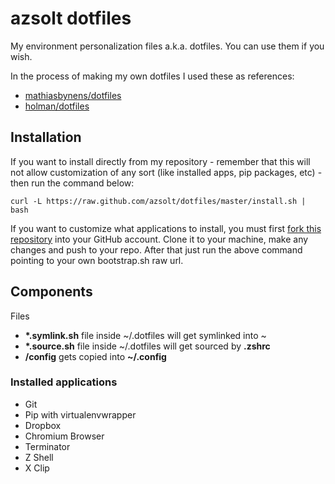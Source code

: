 azsolt dotfiles
=
My environment personalization files a.k.a. dotfiles. You can use them if you wish.

In the process of making my own dotfiles I used these as references:

* [mathiasbynens/dotfiles](https://github.com/mathiasbynens/dotfiles)
* [holman/dotfiles](https://github.com/holman/dotfiles)

## Installation

If you want to install directly from my repository - remember that this will not allow customization of any sort (like installed apps, pip packages, etc) - then run the command below:

``curl -L https://raw.github.com/azsolt/dotfiles/master/install.sh | bash``

If you want to customize what applications to install, you must first [fork this repository](https://github.com/azsolt/dotfiles/fork) into your GitHub account. Clone it to your machine, make any changes and push to your repo.
After that just run the above command pointing to your own bootstrap.sh raw url.

## Components 

Files

* __*.symlink.sh__ file inside ~/.dotfiles will get symlinked into ~
* __*.source.sh__ file inside ~/.dotfiles will get sourced by __.zshrc__
* __/config__ gets copied into __~/.config__

### Installed applications

* Git
* Pip with virtualenvwrapper
* Dropbox
* Chromium Browser
* Terminator
* Z Shell
* X Clip
